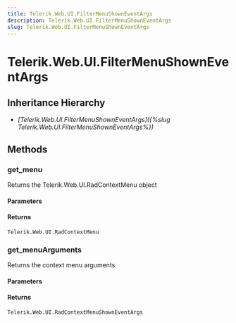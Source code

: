 ```yaml
---
title: Telerik.Web.UI.FilterMenuShownEventArgs
description: Telerik.Web.UI.FilterMenuShownEventArgs
slug: Telerik.Web.UI.FilterMenuShownEventArgs
---
```


# Telerik.Web.UI.FilterMenuShownEventArgs

## Inheritance Hierarchy

* *[Telerik.Web.UI.FilterMenuShownEventArgs]({%slug Telerik.Web.UI.FilterMenuShownEventArgs%})*


## Methods

###  get_menu
Returns the Telerik.Web.UI.RadContextMenu object  
#### Parameters
#### Returns
`Telerik.Web.UI.RadContextMenu` 


### get_menuArguments
Returns the context menu arguments
#### Parameters
#### Returns
`Telerik.Web.UI.RadContextMenuShownEventArgs` 

